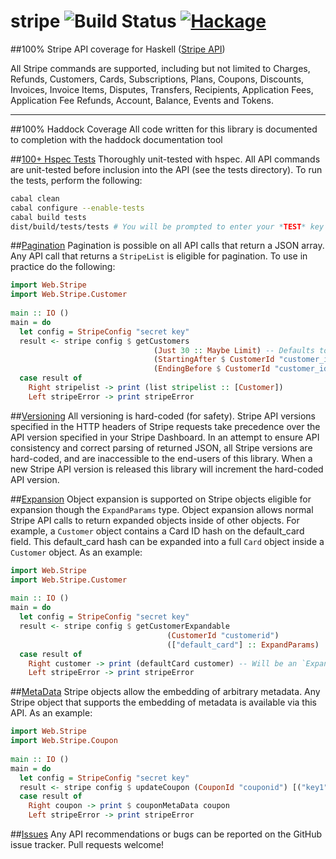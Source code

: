 stripe  ![Build Status](https://img.shields.io/circleci/project/dmjio/stripe.svg) [![Hackage](https://img.shields.io/hackage/v/stripe-haskell.svg?style=flat)](https://hackage.haskell.org/package/stripe-haskell)
========
##100% Stripe API coverage for Haskell ([Stripe API](http://stripe.com/docs/api))  
  
All Stripe commands are supported, including but not limited to Charges, Refunds, Customers, Cards, Subscriptions, Plans, Coupons, Discounts, Invoices, Invoice Items, Disputes, Transfers, Recipients, Application Fees, Application Fee Refunds, Account, Balance, Events and Tokens.
***
##100% Haddock Coverage
  All code written for this library is documented to completion with the haddock documentation tool

##[100+ Hspec Tests](https://github.com/dmjio/stripe-haskell/blob/master/COVERAGE.md)
 Thoroughly unit-tested with hspec.
    All API commands are unit-tested before inclusion into the API (see the tests directory).
    To run the tests, perform the following:
```bash    
cabal clean 
cabal configure --enable-tests
cabal build tests
dist/build/tests/tests # You will be prompted to enter your *TEST* key
```

##[Pagination](https://stripe.com/docs/api#pagination)
  Pagination is possible on all API calls that return a JSON array.    
  Any API call that returns a `StripeList` is eligible for pagination.
  To use in practice do the following:

```haskell  
import Web.Stripe
import Web.Stripe.Customer
    
main :: IO ()
main = do
  let config = StripeConfig "secret key"
  result <- stripe config $ getCustomers 
                                (Just 30 :: Maybe Limit) -- Defaults to 10 if Nothing, 100 is Max
                                (StartingAfter $ CustomerId "customer_id0")
                                (EndingBefore $ CustomerId "customer_id30")
  case result of
    Right stripelist -> print (list stripelist :: [Customer])
    Left stripeError -> print stripeError
```    

##[Versioning](https://stripe.com/docs/api#versioning)
  All versioning is hard-coded (for safety).
  Stripe API versions specified in the HTTP headers of Stripe requests take precedence 
  over the API version specified in your Stripe Dashboard. In an attempt to ensure
  API consistency and correct parsing of returned JSON, all Stripe versions are hard-coded, and are
  inaccessible to the end-users of this library. When a new Stripe API version is released 
  this library will increment the hard-coded API version.

##[Expansion](https://stripe.com/docs/api#expansion)
  Object expansion is supported on Stripe objects eligible for expansion though the `ExpandParams` type.
  Object expansion allows normal Stripe API calls to return expanded objects inside of other objects. 
  For example, a `Customer` object contains a Card ID hash on the default_card field.
  This default_card hash can be expanded into a full `Card` object inside a `Customer` object.
  As an example:

```haskell  
import Web.Stripe
import Web.Stripe.Customer
    
main :: IO ()
main = do
  let config = StripeConfig "secret key"
  result <- stripe config $ getCustomerExpandable 
                                   (CustomerId "customerid")
                                   (["default_card"] :: ExpandParams)
  case result of
    Right customer -> print (defaultCard customer) -- Will be an `ExpandedCard`
    Left stripeError -> print stripeError
```

##[MetaData](https://stripe.com/docs/api#metadata)
  Stripe objects allow the embedding of arbitrary metadata.
  Any Stripe object that supports the embedding of metadata is available via this API.
  As an example:
  
```haskell
import Web.Stripe
import Web.Stripe.Coupon
  
main :: IO ()
main = do
  let config = StripeConfig "secret key"
  result <- stripe config $ updateCoupon (CouponId "couponid") [("key1", "value2"), ("key2", "value2")]
  case result of
    Right coupon -> print $ couponMetaData coupon
    Left stripeError -> print stripeError
```

##[Issues](https://github.com/dmjio/stripe-haskell/issues)
  Any API recommendations or bugs can be reported on the GitHub issue tracker.
  Pull requests welcome!
